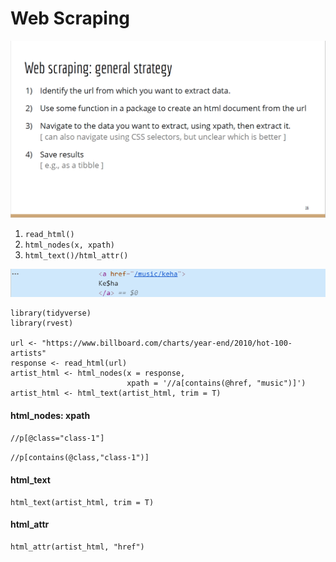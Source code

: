 # Web Scraping

![](../../.gitbook/assets/image%20%28124%29.png)

1. `read_html()`
2. `html_nodes(x, xpath)`
3. `html_text()/html_attr()`

![](../../.gitbook/assets/image%20%28125%29.png)

```text
library(tidyverse)
library(rvest)

url <- "https://www.billboard.com/charts/year-end/2010/hot-100-artists"
response <- read_html(url)
artist_html <- html_nodes(x = response,
                          xpath = '//a[contains(@href, "music")]')
artist_html <- html_text(artist_html, trim = T)
```

#### html\_nodes: xpath

`//p[@class="class-1"]`

`//p[contains(@class,"class-1")]`

#### html\_text

```text
html_text(artist_html, trim = T)
```

#### html\_attr

```text
html_attr(artist_html, "href")
```


